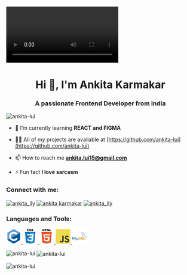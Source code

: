 ![logo](https://github.com/ankita-lui/ankita-lui/blob/main/WhatsApp%20Video.mp4)
<h1 align="center">Hi 👋, I'm Ankita Karmakar</h1>
<h3 align="center">A passionate Frontend Developer from India</h3>

<p align="left"> <img src="https://komarev.com/ghpvc/?username=ankita-lui&label=Profile%20views&color=0e75b6&style=flat" alt="ankita-lui" /> </p>

- 🌱 I’m currently learning **REACT and FIGMA**

- 👨‍💻 All of my projects are available at [https://github.com/ankita-lui](https://github.com/ankita-lui)

- 📫 How to reach me **ankita.lui15@gmail.com**

- ⚡ Fun fact **I love sarcasm**

<h3 align="left">Connect with me:</h3>
<p align="left">
<a href="https://linkedin.com/in/ankita_ily" target="blank"><img align="center" src="https://raw.githubusercontent.com/rahuldkjain/github-profile-readme-generator/master/src/images/icons/Social/linked-in-alt.svg" alt="ankita_ily" height="30" width="40" /></a>
<a href="https://fb.com/ankita karmakar" target="blank"><img align="center" src="https://raw.githubusercontent.com/rahuldkjain/github-profile-readme-generator/master/src/images/icons/Social/facebook.svg" alt="ankita karmakar" height="30" width="40" /></a>
<a href="https://instagram.com/ankita_ily" target="blank"><img align="center" src="https://raw.githubusercontent.com/rahuldkjain/github-profile-readme-generator/master/src/images/icons/Social/instagram.svg" alt="ankita_ily" height="30" width="40" /></a>
</p>

<h3 align="left">Languages and Tools:</h3>
<p align="left"> <a href="https://www.cprogramming.com/" target="_blank" rel="noreferrer"> <img src="https://raw.githubusercontent.com/devicons/devicon/master/icons/c/c-original.svg" alt="c" width="40" height="40"/> </a> <a href="https://www.w3schools.com/css/" target="_blank" rel="noreferrer"> <img src="https://raw.githubusercontent.com/devicons/devicon/master/icons/css3/css3-original-wordmark.svg" alt="css3" width="40" height="40"/> </a> <a href="https://www.w3.org/html/" target="_blank" rel="noreferrer"> <img src="https://raw.githubusercontent.com/devicons/devicon/master/icons/html5/html5-original-wordmark.svg" alt="html5" width="40" height="40"/> </a> <a href="https://developer.mozilla.org/en-US/docs/Web/JavaScript" target="_blank" rel="noreferrer"> <img src="https://raw.githubusercontent.com/devicons/devicon/master/icons/javascript/javascript-original.svg" alt="javascript" width="40" height="40"/> </a> <a href="https://www.mysql.com/" target="_blank" rel="noreferrer"> <img src="https://raw.githubusercontent.com/devicons/devicon/master/icons/mysql/mysql-original-wordmark.svg" alt="mysql" width="40" height="40"/> </a> </p>

<p><img align="left" src="https://github-readme-stats.vercel.app/api/top-langs?username=ankita-lui&show_icons=true&locale=en&layout=compact" alt="ankita-lui" /></p>

<p>&nbsp;<img align="center" src="https://github-readme-stats.vercel.app/api?username=ankita-lui&show_icons=true&locale=en" alt="ankita-lui" /></p>

<p><img align="center" src="https://github-readme-streak-stats.herokuapp.com/?user=ankita-lui&" alt="ankita-lui" /></p>
